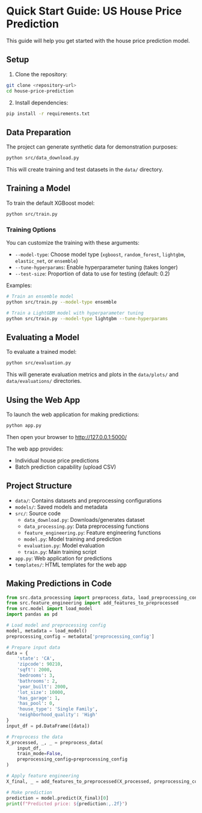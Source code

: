 # Quick Start Guide: US House Price Prediction

This guide will help you get started with the house price prediction model.

## Setup

1. Clone the repository:
```bash
git clone <repository-url>
cd house-price-prediction
```

2. Install dependencies:
```bash
pip install -r requirements.txt
```

## Data Preparation

The project can generate synthetic data for demonstration purposes:

```bash
python src/data_download.py
```

This will create training and test datasets in the `data/` directory.

## Training a Model

To train the default XGBoost model:

```bash
python src/train.py
```

### Training Options

You can customize the training with these arguments:

- `--model-type`: Choose model type (`xgboost`, `random_forest`, `lightgbm`, `elastic_net`, or `ensemble`)
- `--tune-hyperparams`: Enable hyperparameter tuning (takes longer)
- `--test-size`: Proportion of data to use for testing (default: 0.2)

Examples:

```bash
# Train an ensemble model
python src/train.py --model-type ensemble

# Train a LightGBM model with hyperparameter tuning
python src/train.py --model-type lightgbm --tune-hyperparams
```

## Evaluating a Model

To evaluate a trained model:

```bash
python src/evaluation.py
```

This will generate evaluation metrics and plots in the `data/plots/` and `data/evaluations/` directories.

## Using the Web App

To launch the web application for making predictions:

```bash
python app.py
```

Then open your browser to http://127.0.0.1:5000/

The web app provides:
- Individual house price predictions
- Batch prediction capability (upload CSV)

## Project Structure

- `data/`: Contains datasets and preprocessing configurations
- `models/`: Saved models and metadata
- `src/`: Source code
  - `data_download.py`: Downloads/generates dataset
  - `data_processing.py`: Data preprocessing functions
  - `feature_engineering.py`: Feature engineering functions
  - `model.py`: Model training and prediction
  - `evaluation.py`: Model evaluation
  - `train.py`: Main training script
- `app.py`: Web application for predictions
- `templates/`: HTML templates for the web app

## Making Predictions in Code

```python
from src.data_processing import preprocess_data, load_preprocessing_config
from src.feature_engineering import add_features_to_preprocessed
from src.model import load_model
import pandas as pd

# Load model and preprocessing config
model, metadata = load_model()
preprocessing_config = metadata['preprocessing_config']

# Prepare input data
data = {
    'state': 'CA', 
    'zipcode': 90210,
    'sqft': 2000, 
    'bedrooms': 3, 
    'bathrooms': 2,
    'year_built': 2000,
    'lot_size': 10000,
    'has_garage': 1,
    'has_pool': 0,
    'house_type': 'Single Family',
    'neighborhood_quality': 'High'
}
input_df = pd.DataFrame([data])

# Preprocess the data
X_processed, _, _ = preprocess_data(
    input_df,
    train_mode=False,
    preprocessing_config=preprocessing_config
)

# Apply feature engineering
X_final, _ = add_features_to_preprocessed(X_processed, preprocessing_config)

# Make prediction
prediction = model.predict(X_final)[0]
print(f"Predicted price: ${prediction:,.2f}")
``` 